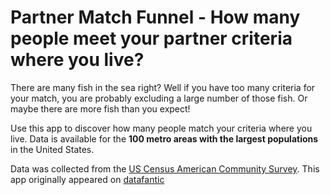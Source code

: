 # Partner Match Funnel - How many people meet your partner criteria where you live?
There are many fish in the sea right? Well if you have too many criteria for your match, you are probably excluding a large number of those fish. Or maybe there are more fish than you expect!

Use this app to discover how many people match your criteria where you live. Data is available for the **100 metro areas with the largest populations** in the United States.

Data was collected from the [US Census American Community Survey](https://www.census.gov/data/developers/data-sets/acs-1year.html). This app originally appeared on [datafantic](https://datafantic.com/are-you-being-too-picky-in-a-partner)
